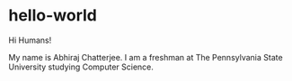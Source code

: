 # hello-world

Hi Humans!

My name is Abhiraj Chatterjee. I am a freshman at The Pennsylvania State University studying Computer Science. 
